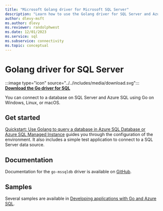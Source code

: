 ```yaml
---
title: "Microsoft Golang driver for Microsoft SQL Server"
description: "Learn how to use the Golang driver for SQL Server and Azure SQL Database, enabling connectivity from any application written in the Go language."
author: dlevy-msft
ms.author: dlevy
ms.reviewer: randolphwest
ms.date: 12/01/2023
ms.service: sql
ms.subservice: connectivity
ms.topic: conceptual
---
```

# Golang driver for SQL Server

:::image type="icon" source="../../includes/media/download.svg"::: **[Download the Go driver for SQL](../sql-connection-libraries.md#anchor-20-drivers-relational-access)**

You can connect to a database on SQL Server and Azure SQL using Go on Windows, Linux, or macOS.

## Get started

[Quickstart: Use Golang to query a database in Azure SQL Database or Azure SQL Managed Instance](/azure/azure-sql/database/connect-query-go) guides you through the configuration of the environment. It also includes a simple test application to connect to a SQL Server data source.

## Documentation

Documentation for the `go-mssqldb` driver is available on [GitHub](https://github.com/microsoft/go-mssqldb#readme).

## Samples

Several samples are available in [Developing applications with Go and Azure SQL](/samples/azure-samples/azuresqlgettingstartedsamples/developing-applications-with-go-and-azure-sql).
